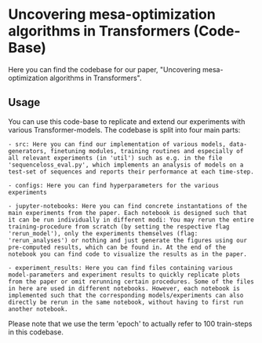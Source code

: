 # Uncovering mesa-optimization algorithms in Transformers (Code-Base)

Here you can find the codebase for our paper, "Uncovering mesa-optimization algorithms in Transformers".

## Usage

You can use this code-base to replicate and extend our experiments with various Transformer-models.
The codebase is split into four main parts:

    - src: Here you can find our implementation of various models, data-generators, finetuning modules, training routines and especially of all relevant experiments (in 'util') such as e.g. in the file 'sequenceloss_eval.py', which implements an analysis of models on a test-set of sequences and reports their performance at each time-step.

    - configs: Here you can find hyperparameters for the various experiments

    - jupyter-notebooks: Here you can find concrete instantations of the main experiments from the paper. Each notebook is designed such that it can be run individually in different modi: You may rerun the entire training-procedure from scratch (by setting the respective flag 'rerun_model'), only the experiments themselves (flag: 'rerun_analyses') or nothing and just generate the figures using our pre-computed results, which can be found in. At the end of the notebook you can find code to visualize the results as in the paper.

    - experiment_results: Here you can find files containing various model-parameters and experiment results to quickly replicate plots from the paper or omit rerunning certain procedures. Some of the files in here are used in different notebooks. However, each notebook is implemented such that the corresponding models/experiments can also directly be rerun in the same notebook, without having to first run another notebook.

Please note that we use the term 'epoch' to actually refer to 100 train-steps in this codebase.
